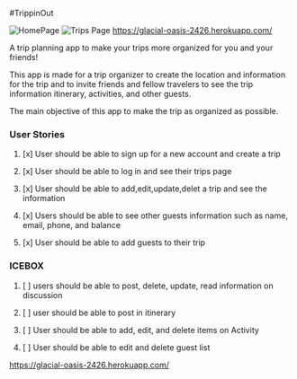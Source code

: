 #TrippinOut

![HomePage](https://i.imgur.com/jEeTUN3.png)
![Trips Page](https://i.imgur.com/Ob4tT6f.png)
https://glacial-oasis-2426.herokuapp.com/

A trip planning app to make your trips more organized for you and your friends!

This app is made for a trip organizer to create the location and information for the trip
and to invite friends and fellow travelers to see the trip information
itinerary, activities, and other guests.

The main objective of this app to make the trip as organized as possible.


### User Stories

1. [x] User should be able to sign up for a new account and create a trip
  
2. [x] User should be able to log in and see their trips page

3. [x] User should be able to add,edit,update,delet a trip and see the information

4. [x] Users should be able to see other guests information such as name, email, phone, and balance

5. [x] User should be able to add guests to their trip



### ICEBOX
1. [ ] users should be able to post, delete, update, read information on discussion

2. [ ] user should be able to post in itinerary

3. [ ] User should be able to add, edit, and delete items on Activity

4. [ ] User should be able to edit and delete guest list


https://glacial-oasis-2426.herokuapp.com/
